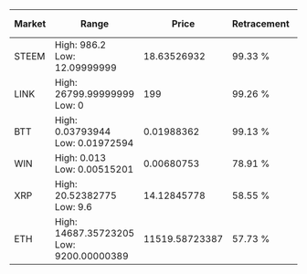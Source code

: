| Market | Range | Price| Retracement | Doubles to 50% |
| --- | --- | --- | --- | --- |
| STEEM | High: 986.2<br />Low: 12.09999999 | 18.63526932 | 99.33 % | 26.79 |
| LINK | High: 26799.99999999<br />Low: 0 | 199 | 99.26 % | 67.34 |
| BTT | High: 0.03793944<br />Low: 0.01972594 | 0.01988362 | 99.13 % | 1.45 |
| WIN | High: 0.013<br />Low: 0.00515201 | 0.00680753 | 78.91 % | 1.33 |
| XRP | High: 20.52382775<br />Low: 9.6 | 14.12845778 | 58.55 % | 1.07 |
| ETH | High: 14687.35723205<br />Low: 9200.00000389 | 11519.58723387 | 57.73 % | 1.04 |
